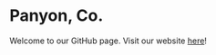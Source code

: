 # Panyon, Co.

Welcome to our GitHub page. Visit our website <a href="https://panyon.co" target="_blank">here</a>!

